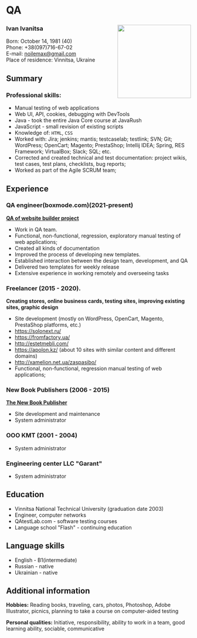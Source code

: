 # QA
### Ivan Ivanitsa <Image src="avatar.png" align="right" width="200" height="200">
Born: October 14, 1981 (40)  
Phone: +38(097)716-67-02  
E-mail: noilemax@gmail.com  
Place of residence: Vinnitsa, Ukraine  

## Summary
### Professional skills:
* Manual testing of web applications
* Web UI, API, cookies, debugging with DevTools
* Java - took the entire Java Core course at JavaRush
* JavaScript - small revision of existing scripts
* Knowledge of: `HTML`, `CSS`
* Worked with: Jira; jenkins; mantis; testcaselab; testlink; SVN; Git; WordPress; OpenCart; Magento; PrestaShop; Intellij IDEA; Spring, RES Framework; VirtualBox; Slack; SQL; etc.
* Corrected and created technical and test documentation: project wikis, test cases, test plans, checklists, bug reports;
* Worked as part of the Agile SCRUM team;

## Experience
### QA engineer(boxmode.com)(2021-present)
 [**QA of website builder project**](https://boxmode.com)
  
  * Work in QA team.
  * Functional, non-functional, regression, exploratory manual testing of web applications;
  * Created all kinds of documentation
  * Improved the process of developing new templates. 
  * Established interaction between the design team, development, and QA
  * Delivered two templates for weekly release
  * Extensive experience in working remotely and overseeing tasks
  
### Freelancer (2015 - 2020).  
**Creating stores, online business cards, testing sites, improving existing sites, graphic design**

  * Site development (mostly on WordPress, OpenCart, Magento, PrestaShop platforms, etc.)  
  * https://solonext.ru/    
  * https://fromfactory.ua/   
  * http://estetmebli.com/  
  * https://apolon.kz/ (about 10 sites with similar content and different domains)    
  * http://xamelion.net.ua/zaspasibo/
  * Functional, non-functional, regression manual testing of web applications;
 
### New Book Publishers (2006 - 2015)  
[**The New Book Publisher**](https://nk.in.ua/)

  * Site development and maintenance
  * System administrator
 
### OOO KMT (2001 - 2004)
  * System administrator
  
### Engineering center LLC "Garant"
   * System administrator  
    
## Education
* Vinnitsa National Technical University (graduation date 2003)
* Engineer, computer networks
* QAtestLab.com - software testing courses
* Language school "Flash" - continuing education

## Language skills
* English - B1(intermediate) 
* Russian - native
* Ukrainian - native

## Additional information
**Hobbies:** Reading books, traveling, cars, photos, Photoshop, Adobe Illustrator, picnics, planning to take a course on computer-aided testing

**Personal qualities:** Initiative, responsibility, ability to work in a team, good learning ability, sociable, communicative
